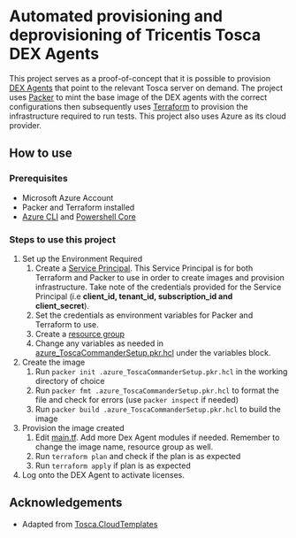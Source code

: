 # Automated provisioning and deprovisioning of Tricentis Tosca DEX Agents

This project serves as a proof-of-concept that it is possible to provision [DEX Agents](https://documentation.tricentis.com/tosca/2320/en/content/distributed_execution/dex_setup_intro.htm) that point to the relevant Tosca server on demand. The project uses [Packer](https://github.com/hashicorp/packer) to mint the base image of the DEX agents with the correct configurations then subsequently uses [Terraform](https://github.com/hashicorp/terraform) to provision the infrastructure required to run tests. This project also uses Azure as its cloud provider.

## How to use
### Prerequisites 
 - Microsoft Azure Account
 - Packer and Terraform installed
 - [Azure CLI](https://learn.microsoft.com/en-us/cli/azure/install-azure-cli) and [Powershell Core](https://learn.microsoft.com/en-us/powershell/scripting/install/installing-powershell?view=powershell-7.4)
### Steps to use this project
1. Set up the Environment Required
     1) Create a [Service Principal](https://learn.microsoft.com/en-us/cli/azure/azure-cli-sp-tutorial-1?tabs=bash). This Service Principal is for both Terraform and Packer to use in order to create images and provision infrastructure. Take note of the credentials provided for the Service Principal (i.e **client_id, tenant_id, subscription_id and client_secret**).
     2) Set the credentials as environment variables for Packer and Terraform to use.
     3) Create a [resource group](https://learn.microsoft.com/en-us/powershell/module/az.resources/new-azresourcegroup?view=azps-12.1.0)
     4) Change any variables as needed in [azure_ToscaCommanderSetup.pkr.hcl](ToscaDEX-Packer-Terraform/Packer/azure_ToscaCommanderSetup.pkr.hcl) under the variables block.
2.  Create the image
     1) Run ```packer init .azure_ToscaCommanderSetup.pkr.hcl``` in the working directory of choice
     2) Run ```packer fmt .azure_ToscaCommanderSetup.pkr.hcl``` to format the file and check for errors (use ```packer inspect``` if needed)
     3) Run ```packer build .azure_ToscaCommanderSetup.pkr.hcl``` to build the image
3. Provision the image created
     1) Edit [main.tf](ToscaDEX-Packer-Terraform/Terraform/main.tf). Add more Dex Agent modules if needed. Remember to change the image name, resource group as well.
     2) Run ```terraform plan``` and check if the plan is as expected
     3) Run ```terraform apply``` if plan is as expected
4. Log onto the DEX Agent to activate licenses.

## Acknowledgements
  - Adapted from [Tosca.CloudTemplates](https://github.com/Tricentis/Tosca.CloudTemplates/tree/main)
